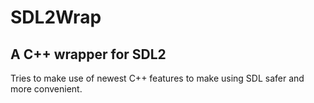 SDL2Wrap
=========

A C++ wrapper for SDL2
----------------------

Tries to make use of newest C++ features to make using SDL safer and more convenient.
